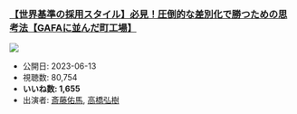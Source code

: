 ### [【世界基準の採用スタイル】必見！圧倒的な差別化で勝つための思考法【GAFAに並んだ町工場】](https://www.youtube.com/watch?v=EX41MNRBJrk)
[![](https://img.youtube.com/vi/EX41MNRBJrk/sddefault.jpg)](https://www.youtube.com/watch?v=EX41MNRBJrk)
-   公開日: 2023-06-13
-   視聴数: 80,754
-   **いいね数: 1,655**
-   出演者: [斎藤佑馬](/rehacq_fan/people/斎藤佑馬 "wikilink"), [高橋弘樹](/rehacq_fan/people/高橋弘樹 "wikilink")
